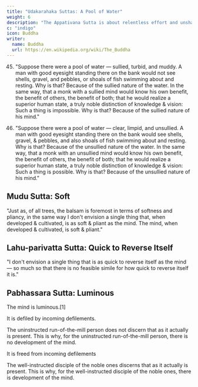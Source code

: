 ```yaml
---
title: "Udakarahaka Suttas: A Pool of Water"
weight: 6
description: "The Appativana Sutta is about relentless effort and unshakeable determination"
c: "indigo"
icon: Buddha
writer:
  name: Buddha
  url: https://en.wikipedia.org/wiki/The_Buddha
---
```



45. "Suppose there were a pool of water — sullied, turbid, and muddy. A man with good eyesight standing there on the bank would not see shells, gravel, and pebbles, or shoals of fish swimming about and resting. Why is that? Because of the sullied nature of the water. In the same way, that a monk with a sullied mind would know his own benefit, the benefit of others, the benefit of both; that he would realize a superior human state, a truly noble distinction of knowledge & vision: Such a thing is impossible. Why is that? Because of the sullied nature of his mind."

46. "Suppose there were a pool of water — clear, limpid, and unsullied. A man with good eyesight standing there on the bank would see shells, gravel, & pebbles, and also shoals of fish swimming about and resting. Why is that? Because of the unsullied nature of the water. In the same way, that a monk with an unsullied mind would know his own benefit, the benefit of others, the benefit of both; that he would realize a superior human state, a truly noble distinction of knowledge & vision: Such a thing is possible. Why is that? Because of the unsullied nature of his mind."



## Mudu Sutta: Soft

"Just as, of all trees, the balsam is foremost in terms of softness and pliancy, in the same way I don't envision a single thing that, when developed & cultivated, is as soft & pliant as the mind. The mind, when developed & cultivated, is soft & pliant."



## Lahu-parivatta Sutta: Quick to Reverse Itself


"I don't envision a single thing that is as quick to reverse itself as the mind — so much so that there is no feasible simile for how quick to reverse itself it is."


## Pabhassara Sutta: Luminous

<!-- > *controversial -->

The mind is luminous.[1] 

It is defiled by incoming defilements. 

The uninstructed run-of-the-mill person does not discern that as it actually is present. This is why, for the uninstructed run-of-the-mill person, there is no development of the mind.

It is freed from incoming defilements

The well-instructed disciple of the noble ones discerns that as it actually is present. This is why, for the well-instructed disciple of the noble ones, there is development of the mind.


